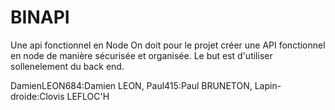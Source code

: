 # BINAPI
Une api fonctionnel en Node
On doit pour le projet créer une API fonctionnel en node de manière sécurisée et organisée.
Le but est d'utiliser sollenelement du back end.

DamienLEON684:Damien LEON, Paul415:Paul BRUNETON, Lapin-droide:Clovis LEFLOC'H
